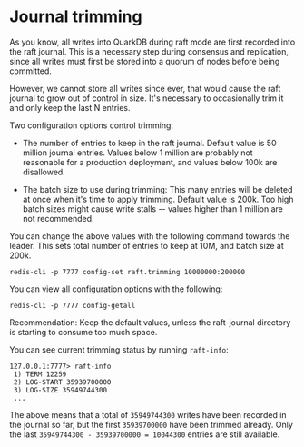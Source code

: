 # Journal trimming

As you know, all writes into QuarkDB during raft mode are first recorded
into the raft journal. This is a necessary step during consensus and replication,
since all writes must first be stored into a quorum of nodes before being committed.

However, we cannot store all writes since ever, that would cause the raft journal
to grow out of control in size. It's necessary to occasionally trim it and only
keep the last N entries.

Two configuration options control trimming:

* The number of entries to keep in the raft journal. Default value is 50 million
journal entries. Values below 1 million are probably not reasonable for a production
deployment, and values below 100k are disallowed.

* The batch size to use during trimming: This many entries will be deleted at once
when it's time to apply trimming. Default value is 200k. Too high batch sizes
might cause write stalls -- values higher than 1 million are not recommended.

You can change the above values with the following command towards the leader. This
sets total number of entries to keep at 10M, and batch size at 200k.

```
redis-cli -p 7777 config-set raft.trimming 10000000:200000
```

You can view all configuration options with the following:

```
redis-cli -p 7777 config-getall
```

Recommendation: Keep the default values, unless the raft-journal directory is
starting to consume too much space.

You can see current trimming status by running `raft-info`:

```
127.0.0.1:7777> raft-info
 1) TERM 12259
 2) LOG-START 35939700000
 3) LOG-SIZE 35949744300
 ...
```

The above means that a total of `35949744300` writes have been recorded in the
journal so far, but the first `35939700000` have been trimmed already. Only
the last `35949744300 - 35939700000 = 10044300` entries are still available.
